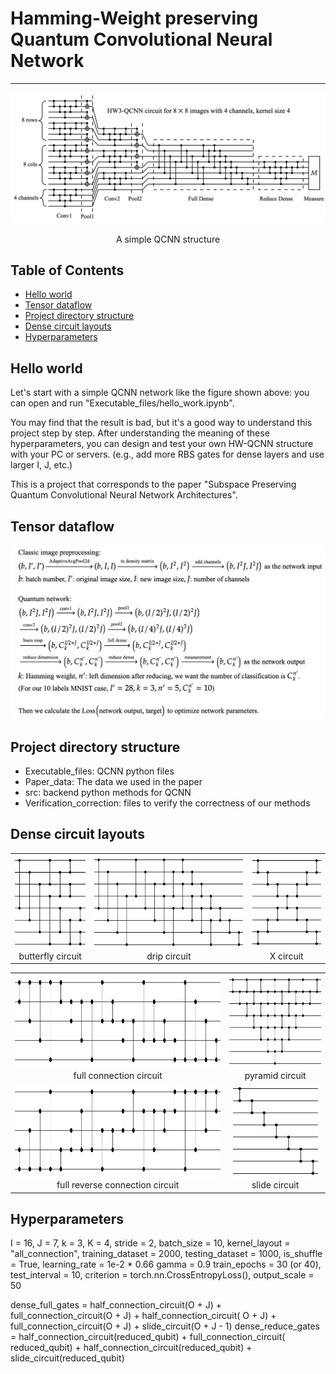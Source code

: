 # Hamming-Weight preserving Quantum Convolutional Neural Network

---

![QCNN_structure](images/QCNN_structure.png)
 <center> A simple QCNN structure </center>

## Table of Contents
* [Hello world](#hello-world)
* [Tensor dataflow](#tensor-dataflow)
* [Project directory structure](#project-directory-structure)
* [Dense circuit layouts](#dense-circuit-layouts)
* [Hyperparameters](#hyperparameters)

## Hello world
Let's start with a simple QCNN network like the figure shown above: 
you can open and run "Executable_files/hello_work.ipynb". 

You may find that the result is bad, but it's a good way to understand this project step by step.
After understanding the meaning of these hyperparameters, 
you can design and test your own HW-QCNN structure with your PC or servers.
(e.g., add more RBS gates for dense layers and use larger I, J, etc.)

This is a project that corresponds to the paper "Subspace Preserving  Quantum Convolutional Neural Network Architectures".
## Tensor dataflow
![Dataflow](images/Dataflow.png)

## Project directory structure
* Executable_files: QCNN python files
* Paper_data: The data we used in the paper
* src: backend python methods for QCNN
* Verification_correction: files to verify the correctness of our methods

## Dense circuit layouts

<table>
  <tr>
    <td style="text-align:center">
      <img src="images/circuit/butterfly_circuit.png" height="150" /><br />
      <span>butterfly circuit</span>
    </td>
    <td style="text-align:center">
      <img src="images/circuit/drip_circuit.png" height="150" /><br />
      <span>drip circuit</span>
    </td>
    <td style="text-align:center">
      <img src="images/circuit/X_circuit.png" height="150" /><br />
      <span>X circuit</span>
    </td>
  </tr>
</table>
<table>
  <tr>
    <td style="text-align:center">
      <img src="images/circuit/full_connection_circuit.png" height="150" /><br />
      <span>full connection circuit</span>
    </td>
    <td style="text-align:center">
      <img src="images/circuit/pyramid_circuit.png" height="150" /><br />
      <span>pyramid circuit</span>
    </td>
  </tr>
  <tr>
    <td style="text-align:center">
      <img src="images/circuit/full_reverse_connection_circuit.png" height="150" /><br />
      <span>full reverse connection circuit</span>
    </td>
    <td style="text-align:center">
      <img src="images/circuit/slide_circuit.png" height="150" /><br />
      <span>slide circuit</span>
    </td>
  </tr>
</table>

## Hyperparameters
I = 16,
J = 7,
k = 3,
K = 4,
stride = 2,
batch_size = 10,
kernel_layout = "all_connection",
training_dataset = 2000, 
testing_dataset = 1000,
is_shuffle = True,
learning_rate = 1e-2 * 0.66
gamma = 0.9
train_epochs = 30 (or 40),
test_interval = 10,
criterion = torch.nn.CrossEntropyLoss(),
output_scale = 50

dense_full_gates = half_connection_circuit(O + J) + full_connection_circuit(O + J) + half_connection_circuit(
O + J) + full_connection_circuit(O + J) + slide_circuit(O + J - 1)
dense_reduce_gates = half_connection_circuit(reduced_qubit) + full_connection_circuit(
reduced_qubit) + half_connection_circuit(reduced_qubit) + slide_circuit(reduced_qubit)
